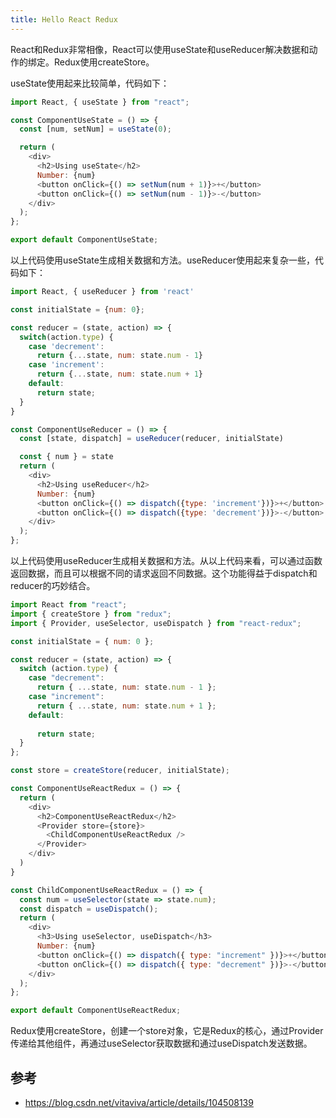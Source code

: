 ```yaml
---
title: Hello React Redux
---
```

React和Redux非常相像，React可以使用useState和useReducer解决数据和动作的绑定。Redux使用createStore。

useState使用起来比较简单，代码如下：

```js
import React, { useState } from "react";

const ComponentUseState = () => {
  const [num, setNum] = useState(0);

  return (
    <div>
      <h2>Using useState</h2>
      Number: {num}
      <button onClick={() => setNum(num + 1)}>+</button>
      <button onClick={() => setNum(num - 1)}>-</button>
    </div>
  );
};

export default ComponentUseState;
```

以上代码使用useState生成相关数据和方法。useReducer使用起来复杂一些，代码如下：

```js
import React, { useReducer } from 'react'

const initialState = {num: 0};

const reducer = (state, action) => {
  switch(action.type) {
    case 'decrement':
      return {...state, num: state.num - 1}
    case 'increment':
      return {...state, num: state.num + 1}
    default:
      return state;
  }
}

const ComponentUseReducer = () => {
  const [state, dispatch] = useReducer(reducer, initialState)

  const { num } = state
  return (
    <div>
      <h2>Using useReducer</h2>
      Number: {num}
      <button onClick={() => dispatch({type: 'increment'})}>+</button>
      <button onClick={() => dispatch({type: 'decrement'})}>-</button>
    </div>
  );
};
```

以上代码使用useReducer生成相关数据和方法。从以上代码来看，可以通过函数返回数据，而且可以根据不同的请求返回不同数据。这个功能得益于dispatch和reducer的巧妙结合。

```js
import React from "react";
import { createStore } from "redux";
import { Provider, useSelector, useDispatch } from "react-redux";

const initialState = { num: 0 };

const reducer = (state, action) => {
  switch (action.type) {
    case "decrement":
      return { ...state, num: state.num - 1 };
    case "increment":
      return { ...state, num: state.num + 1 };
    default:
    
      return state;
  }
};

const store = createStore(reducer, initialState);

const ComponentUseReactRedux = () => {
  return (
    <div>
      <h2>ComponentUseReactRedux</h2>
      <Provider store={store}>
        <ChildComponentUseReactRedux />
      </Provider>
    </div>
  )
}

const ChildComponentUseReactRedux = () => {
  const num = useSelector(state => state.num);
  const dispatch = useDispatch();
  return (
    <div>
      <h3>Using useSelector, useDispatch</h3>
      Number: {num}
      <button onClick={() => dispatch({ type: "increment" })}>+</button>
      <button onClick={() => dispatch({ type: "decrement" })}>-</button>
    </div>
  );
};

export default ComponentUseReactRedux;
```
Redux使用createStore，创建一个store对象，它是Redux的核心，通过Provider传递给其他组件，再通过useSelector获取数据和通过useDispatch发送数据。

## 参考
* https://blog.csdn.net/vitaviva/article/details/104508139